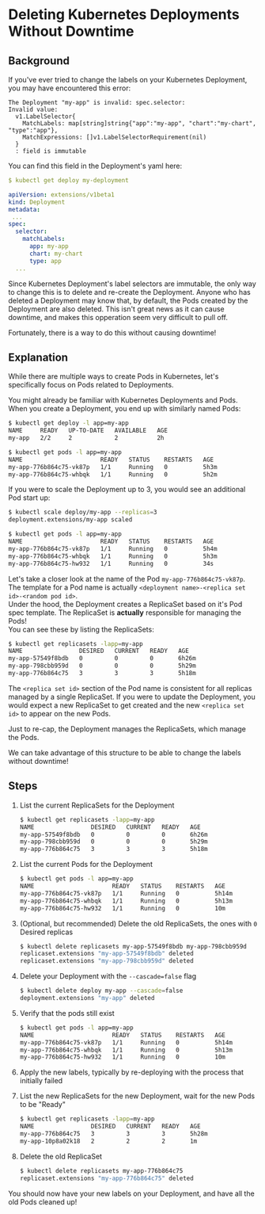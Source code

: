 # Deleting Kubernetes Deployments Without Downtime

## Background

If you've ever tried to change the labels on your Kubernetes Deployment, you may have encountered this error:
```
The Deployment "my-app" is invalid: spec.selector:
Invalid value: 
  v1.LabelSelector{
    MatchLabels: map[string]string{"app":"my-app", "chart":"my-chart", "type":"app"}, 
    MatchExpressions: []v1.LabelSelectorRequirement(nil)
  }
  : field is immutable
```

You can find this field in the Deployment's yaml here:
```yaml
$ kubectl get deploy my-deployment

apiVersion: extensions/v1beta1
kind: Deployment
metadata:
 ...
spec:
  selector:
    matchLabels:
      app: my-app
      chart: my-chart
      type: app
  ...
```

Since Kubernetes Deployment's label selectors are immutable, the only way to change this is to delete and re-create the Deployment. Anyone who has deleted a Deployment may know that, by default, the Pods created by the Deployment are also deleted. This isn't great news as it can cause downtime, and makes this opperation seem very difficult to pull off.

Fortunately, there is a way to do this without causing downtime!

## Explanation

While there are multiple ways to create Pods in Kubernetes, let's specifically focus on Pods related to Deployments.

You might already be familiar with Kubernetes Deployments and Pods. When you create a Deployment, you end up with similarly named Pods:
```bash
$ kubectl get deploy -l app=my-app
NAME     READY   UP-TO-DATE   AVAILABLE   AGE
my-app   2/2     2            2           2h

$ kubectl get pods -l app=my-app
NAME                      READY   STATUS    RESTARTS   AGE
my-app-776b864c75-vk87p   1/1     Running   0          5h3m
my-app-776b864c75-whbqk   1/1     Running   0          5h2m
```

If you were to scale the Deployment up to 3, you would see an additional Pod start up:
```bash
$ kubectl scale deploy/my-app --replicas=3
deployment.extensions/my-app scaled

$ kubectl get pods -l app=my-app
NAME                      READY   STATUS    RESTARTS   AGE
my-app-776b864c75-vk87p   1/1     Running   0          5h4m
my-app-776b864c75-whbqk   1/1     Running   0          5h3m
my-app-776b864c75-hw932   1/1     Running   0          34s
```

Let's take a closer look at the name of the Pod `my-app-776b864c75-vk87p`. The template for a Pod name is actually `<deployment name>-<replica set id>-<random pod id>`.  
Under the hood, the Deployment creates a ReplicaSet based on it's Pod spec template. The ReplicaSet is **actually** responsible for managing the Pods!  
You can see these by listing the ReplicaSets:
```bash
$ kubectl get replicasets -lapp=my-app
NAME                DESIRED   CURRENT   READY   AGE
my-app-57549f8bdb   0         0         0       6h26m
my-app-798cbb959d   0         0         0       5h29m
my-app-776b864c75   3         3         3       5h18m
```

The `<replica set id>` section of the Pod name is consistent for all replicas managed by a single ReplicaSet. If you were to update the Deployment, you would expect a new ReplicaSet to get created and the new `<replica set id>` to appear on the new Pods.

Just to re-cap, the Deployment manages the ReplicaSets, which manage the Pods.

We can take advantage of this structure to be able to change the labels without downtime!

## Steps

1. List the current ReplicaSets for the Deployment
    ```bash
    $ kubectl get replicasets -lapp=my-app
    NAME                DESIRED   CURRENT   READY   AGE
    my-app-57549f8bdb   0         0         0       6h26m
    my-app-798cbb959d   0         0         0       5h29m
    my-app-776b864c75   3         3         3       5h18m
    ```

1. List the current Pods for the Deployment
    ```bash
    $ kubectl get pods -l app=my-app
    NAME                      READY   STATUS    RESTARTS   AGE
    my-app-776b864c75-vk87p   1/1     Running   0          5h14m
    my-app-776b864c75-whbqk   1/1     Running   0          5h13m
    my-app-776b864c75-hw932   1/1     Running   0          10m
    ```

1. (Optional, but recommended) Delete the old ReplicaSets, the ones with `0` Desired replicas
    ```bash
    $ kubectl delete replicasets my-app-57549f8bdb my-app-798cbb959d
    replicaset.extensions "my-app-57549f8bdb" deleted
    replicaset.extensions "my-app-798cbb959d" deleted
    ```

1. Delete your Deployment with the `--cascade=false` flag
    ```bash
    $ kubectl delete deploy my-app --cascade=false
    deployment.extensions "my-app" deleted
    ```

1. Verify that the pods still exist
    ```bash
    $ kubectl get pods -l app=my-app
    NAME                      READY   STATUS    RESTARTS   AGE
    my-app-776b864c75-vk87p   1/1     Running   0          5h14m
    my-app-776b864c75-whbqk   1/1     Running   0          5h13m
    my-app-776b864c75-hw932   1/1     Running   0          10m
    ```

1. Apply the new labels, typically by re-deploying with the process that initially failed

1. List the new ReplicaSets for the new Deployment, wait for the new Pods to be "Ready"
    ```bash
    $ kubectl get replicasets -lapp=my-app
    NAME                DESIRED   CURRENT   READY   AGE
    my-app-776b864c75   3         3         3       5h28m
    my-app-10p8a02k18   2         2         2       1m
    ```

1. Delete the old ReplicaSet
    ```bash
    $ kubectl delete replicasets my-app-776b864c75
    replicaset.extensions "my-app-776b864c75" deleted
    ```

You should now have your new labels on your Deployment, and have all the old Pods cleaned up!

